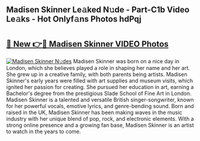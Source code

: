 ## Madisen Skinner Le𝚊ked N𝚞de - Part-C1b Video Le𝚊ks - Hot Onlyf𝚊ns Photos hdPqj

# <h2><a href="http://ac35329.deff.icu/?id=Madisen+Skinner">🔗 New 👉🔴 Madisen Skinner VIDEO Photos</a></h2>

[![Madisen Skinner N𝚞des](https://i.imgur.com/rIISA9y.gif)](http://ac35329.deff.icu/?id=Madisen+Skinner)
Madisen Skinner was born on a nice day in London, which she believes played a role in shaping her name and her art. She grew up in a creative family, with both parents being artists. Madisen Skinner's early years were filled with art supplies and museum visits, which ignited her passion for creating. She pursued her education in art, earning a Bachelor's degree from the prestigious Slade School of Fine Art in London. Madisen Skinner is a talented and versatile British singer-songwriter, known for her powerful vocals, emotive lyrics, and genre-bending sound. Born and raised in the UK, Madisen Skinner has been making waves in the music industry with her unique blend of pop, rock, and electronic elements. With a strong online presence and a growing fan base, Madisen Skinner is an artist to watch in the years to come.
